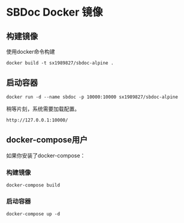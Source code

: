 SBDoc Docker 镜像
===

构建镜像
---

使用docker命令构建

```
docker build -t sx1989827/sbdoc-alpine .
```

启动容器
---

```
docker run -d --name sbdoc -p 10000:10000 sx1989827/sbdoc-alpine
```

稍等片刻，系统需要加载配置。

```
http://127.0.0.1:10000/
```

docker-compose用户
---

如果你安装了docker-compose：

### 构建镜像

```
docker-compose build
```

### 启动容器

```
docker-compose up -d
```
